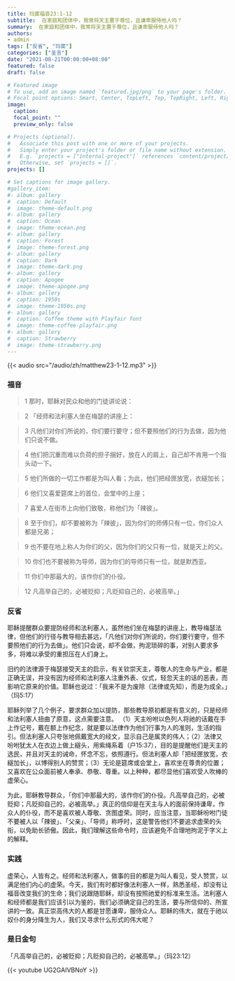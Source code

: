 ```yaml
---
title: 玛窦福音23:1-12
subtitle:  在家庭和团体中，我常将天主置于尊位，且谦卑服侍他人吗？
summary:  在家庭和团体中，我常将天主置于尊位，且谦卑服侍他人吗？
authors:
- admin
tags: ["反省", "玛窦"]
categories: ["圣言"]
date: "2021-08-21T00:00:00+08:00"
featured: false
draft: false

# Featured image
# To use, add an image named `featured.jpg/png` to your page's folder.
# Focal point options: Smart, Center, TopLeft, Top, TopRight, Left, Right, BottomLeft, Bottom, BottomRight
image:
  caption:
  focal_point: ""
  preview_only: false

# Projects (optional).
#   Associate this post with one or more of your projects.
#   Simply enter your project's folder or file name without extension.
#   E.g. `projects = ["internal-project"]` references `content/project/deep-learning/index.md`.
#   Otherwise, set `projects = []`.
projects: []

# Set captions for image gallery.
#gallery_item:
#- album: gallery
#  caption: Default
#  image: theme-default.png
#- album: gallery
#  caption: Ocean
#  image: theme-ocean.png
#- album: gallery
#  caption: Forest
#  image: theme-forest.png
#- album: gallery
#  caption: Dark
#  image: theme-dark.png
#- album: gallery
#  caption: Apogee
#  image: theme-apogee.png
#- album: gallery
#  caption: 1950s
#  image: theme-1950s.png
#- album: gallery
#  caption: Coffee theme with Playfair font
#  image: theme-coffee-playfair.png
#- album: gallery
#  caption: Strawberry
#  image: theme-strawberry.png
---
```


{{< audio src="/audio/zh/matthew23-1-12.mp3" >}}

### 福音
> 1 那时，耶稣对民众和他的门徒讲论说：

> 2 「经师和法利塞人坐在梅瑟的讲座上：

> 3 凡他们对你们所说的，你们要行要守；但不要照他们的行为去做，因为他们只说不做。

> 4 他们把沉重而难以负荷的担子捆好，放在人的肩上，自己却不肯用一个指头动一下。

> 5 他们所做的一切工作都是为叫人看；为此，他们把经匣放宽，衣繸加长；

> 6 他们又喜爱筵席上的首位，会堂中的上座；

> 7 喜爱人在街市上向他们致敬，称他们为「辣彼」。

> 8 至于你们，却不要被称为「辣彼」，因为你们的师傅只有一位，你们众人都是兄弟；

> 9 也不要在地上称人为你们的父，因为你们的父只有一位，就是天上的父。

> 10 你们也不要被称为导师，因为你们的导师只有一位，就是默西亚。

> 11 你们中那最大的，该作你们的仆役。

> 12 凡高举自己的，必被贬抑；凡贬抑自己的，必被高举。」

### 反省
耶稣提醒群众要提防经师和法利塞人，虽然他们坐在梅瑟的讲座上，教导梅瑟法律，但他们的行径与教导相去甚远，「凡他们对你们所说的，你们要行要守，但不要照他们的行为去做」。他们只会说，却不会做，拘泥琐碎的事，对别人要求多多，将难以承受的重担压在人们身上。

旧约的法律源于梅瑟接受天主的启示，有关钦崇天主，尊敬人的生命与产业，都是正确无误，并没有因为经师和法利塞人注重外表、仪式，轻忽天主的话的恶表，而影响它原来的价值。耶稣也说过：「我来不是为废除（法律或先知），而是为成全。」（玛5:17）

耶稣列举了几个例子，要求群众加以提防，那些教导原初都是有意义的，只是经师和法利塞人扭曲了原意，这点需要注意。 （1）天主吩咐以色列人将祂的话戴在手上作记号，戴在额上作纪念，就是要以法律作为他们行事为人的准则，生活的指引。但法利塞人只夸张地佩戴宽大的经文，显示自己是属灵的伟人；（2）法律又吩咐犹太人在衣边上做上繸头，用紫绳系着（户15:37），目的是提醒他们是天主的选民，并且对天主的诫命，怀念不忘，依照遵行。但法利塞人却「把经匣放宽，衣繸加长」，以博得别人的赞赏；（3）无论是筵席或会堂上，喜欢坐在尊贵的位置；又喜欢在公众面前被人奉承、恭敬、尊重。以上种种，都尽显他们喜欢受人吹棒的虚荣心。

为此，耶稣教导群众，「你们中那最大的，该作你们的仆役。凡高举自己的，必被贬抑；凡贬抑自己的，必被高举。」真正的信仰是在天主与人的面前保持谦卑，作众人的仆役，而不是喜欢被人尊敬、贪图虚荣。同时，应当注意，当耶稣吩咐门徒不要被人以「辣彼」、「父亲」、「导师」称呼时，这是警告他们不要追求虚荣的头衔，以免助长骄傲。因此，我们理解这些命令时，应该避免不合理地拘泥于字义上的解释。

### 实践
虚荣心，人皆有之。经师和法利塞人，做事的目的都是为叫人看见，受人赞赏，以满足他们内心的虚荣。今天，我们有时都好像法利塞人一样，熟悉圣经，却没有让福音改变我们的生命；我们说跟随耶稣，却没有按照祂爱的标准来生活。法利塞人和经师都是我们应该引以为鉴的，我们必须确定自己的生活，要与所信仰的、所宣讲的一致。真正崇高伟大的人都是甘愿谦卑，服侍众人。耶稣的伟大，就在于祂以奴仆的身分降生为人，我们又寻求什么形式的伟大呢？

### 是日金句
「凡高举自己的，必被贬抑；凡贬抑自己的，必被高举。」（玛23:12）

{{< youtube UG2GAIVBNoY >}}
